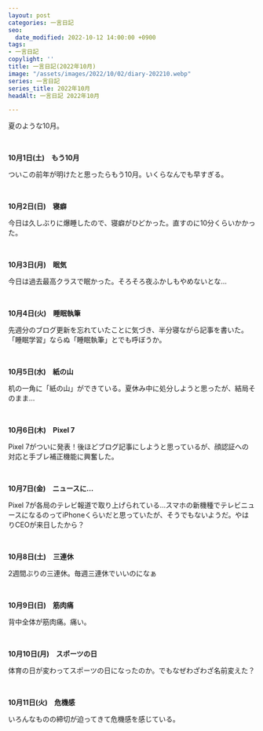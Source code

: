 ```yaml
---
layout: post
categories: 一言日記
seo:
  date_modified: 2022-10-12 14:00:00 +0900
tags:
- 一言日記
copylight: ''
title: 一言日記(2022年10月)
image: "/assets/images/2022/10/02/diary-202210.webp"
series: 一言日記
series_title: 2022年10月
headAlt: 一言日記 2022年10月

---
```

夏のような10月。

<br>

**10月1日(土)　もう10月**

ついこの前年が明けたと思ったらもう10月。いくらなんでも早すぎる。

<br>

**10月2日(日)　寝癖**

今日は久しぶりに爆睡したので、寝癖がひどかった。直すのに10分くらいかかった。

<br>

**10月3日(月)　眠気**

今日は過去最高クラスで眠かった。そろそろ夜ふかしもやめないとな…

<br>

**10月4日(火)　睡眠執筆**

先週分のブログ更新を忘れていたことに気づき、半分寝ながら記事を書いた。「睡眠学習」ならぬ「睡眠執筆」とでも呼ぼうか。

<br>

**10月5日(水)　紙の山**

机の一角に「紙の山」ができている。夏休み中に処分しようと思ったが、結局そのまま…

<br>

**10月6日(木)　Pixel 7**

Pixel 7がついに発表！後ほどブログ記事にしようと思っているが、顔認証への対応と手ブレ補正機能に興奮した。

<br>

**10月7日(金)　ニュースに…**

Pixel 7が各局のテレビ報道で取り上げられている…スマホの新機種でテレビニュースになるのってiPhoneくらいだと思っていたが、そうでもないようだ。やはりCEOが来日したから？

<br>

**10月8日(土)　三連休**

2週間ぶりの三連休。毎週三連休でいいのになぁ

<br>

**10月9日(日)　筋肉痛**

背中全体が筋肉痛。痛い。

<br>

**10月10日(月)　スポーツの日**

体育の日が変わってスポーツの日になったのか。でもなぜわざわざ名前変えた？

<br>

**10月11日(火)　危機感**

いろんなものの締切が迫ってきて危機感を感じている。